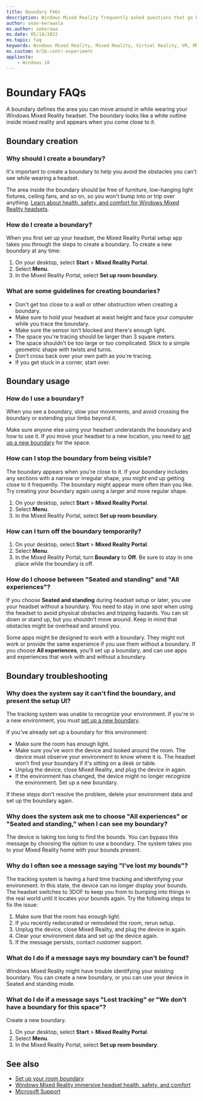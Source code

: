 ```yaml
---
title: Boundary FAQs
description: Windows Mixed Reality frequently asked questions that go beyond standard consumer support issues.
author: sean-kerawala
ms.author: sekerawa
ms.date: 05/18/2022
ms.topic: faq
keywords: Windows Mixed Reality, Mixed Reality, Virtual Reality, VR, MR, Troubleshoot, Errors, Help, Support, Boundary
ms.custom: kr2b-contr-experiment
appliesto:
    - Windows 10
---
```


# Boundary FAQs

A boundary defines the area you can move around in while wearing your Windows Mixed Reality headset. The boundary looks like a white outline inside mixed reality and appears when you come close to it. 

## Boundary creation

### Why should I create a boundary?

It's important to create a boundary to help you avoid the obstacles you can't see while wearing a headset.

The area inside the boundary should be free of furniture, low-hanging light fixtures, ceiling fans, and so on, so you won't bump into or trip over anything. [Learn about health, safety, and comfort for Windows Mixed Reality headsets](wmr-health-safety-comfort.md).

### How do I create a boundary?

When you first set up your headset, the Mixed Reality Portal setup app takes you through the steps to create a boundary. To create a new boundary at any time:

1. On your desktop, select **Start** > **Mixed Reality Portal**.
1. Select **Menu**.
1. In the Mixed Reality Portal, select **Set up room boundary**.


### What are some guidelines for creating boundaries?

- Don't get too close to a wall or other obstruction when creating a boundary.
- Make sure to hold your headset at waist height and face your computer while you trace the boundary.
- Make sure the sensor isn't blocked and there's enough light.
- The space you're tracing should be larger than 3 square meters.
- The space shouldn't be too large or too complicated. Stick to a simple geometric shape with twists and turns.
- Don't cross back over your own path as you're tracing.
- If you get stuck in a corner, start over.

## Boundary usage

### How do I use a boundary?

When you see a boundary, slow your movements, and avoid crossing the boundary or extending your limbs beyond it.

Make sure anyone else using your headset understands the boundary and how to use it. If you move your headset to a new location, you need to [set up a new boundary](set-up-windows-mixed-reality.md#set-up-your-room-boundary) for the space.

### How can I stop the boundary from being visible?

The boundary appears when you're close to it. If your boundary includes any sections with a narrow or irregular shape, you might end up getting close to it frequently. The boundary might appear more often than you like. Try creating your boundary again using a larger and more regular shape.

1. On your desktop, select **Start** > **Mixed Reality Portal**.
1. Select **Menu**.
1. In the Mixed Reality Portal, select **Set up room boundary**.

### How can I turn off the boundary temporarily?

1. On your desktop, select **Start** > **Mixed Reality Portal**.
1. Select **Menu**.
1. In the Mixed Reality Portal, turn **Boundary** to **Off**. Be sure to stay in one place while the boundary is off.

### How do I choose between "Seated and standing" and "All experiences"?

If you choose **Seated and standing** during headset setup or later, you use your headset without a boundary. You need to stay in one spot when using the headset to avoid physical obstacles and tripping hazards. You can sit down or stand up, but you shouldn't move around. Keep in mind that obstacles might be overhead and around you.

Some apps might be designed to work with a boundary. They might not work or provide the same experience if you use them without a boundary. If you choose **All experiences**, you'll set up a boundary, and can use apps and experiences that work with and without a boundary.

## Boundary troubleshooting

### Why does the system say it can't find the boundary, and present the setup UI?

The tracking system was unable to recognize your environment. If you're in a new environment, you must [set up a new boundary](set-up-windows-mixed-reality.md#set-up-your-room-boundary).

If you've already set up a boundary for this environment:

- Make sure the room has enough light.
- Make sure you've worn the device and looked around the room. The device must observe your environment to know where it is. The headset won't find your boundary if it's sitting on a desk or table.
- Unplug the device, close Mixed Reality, and plug the device in again.
- If the environment has changed, the device might no longer recognize the environment. Set up a new boundary.

If these steps don't resolve the problem, delete your environment data and set up the boundary again.

### Why does the system ask me to choose "All experiences" or "Seated and standing," when I can see my boundary?

The device is taking too long to find the bounds. You can bypass this message by choosing the option to use a boundary. The system takes you to your Mixed Reality home with your bounds present.

### Why do I often see a message saying "I've lost my bounds"?

The tracking system is having a hard time tracking and identifying your environment. In this state, the device can no longer display your bounds. The headset switches to 3DOF to keep you from to bumping into things in the real world until it locates your bounds again. Try the following steps to fix the issue:

1. Make sure that the room has enough light.
1. If you recently redecorated or remodeled the room, rerun setup.
1. Unplug the device, close Mixed Reality, and plug the device in again.
1. Clear your environment data and set up the device again.
1. If the message persists, contact customer support.

### What do I do if a message says my boundary can't be found?

Windows Mixed Reality might have trouble identifying your existing boundary. You can create a new boundary, or you can use your device in Seated and standing mode.

### What do I do if a message says "Lost tracking" or "We don't have a boundary for this space"?

Create a new boundary.

1. On your desktop, select **Start** > **Mixed Reality Portal**.
1. Select **Menu**.
1. In the Mixed Reality Portal, select **Set up room boundary**.

## See also

- [Set up your room boundary](set-up-windows-mixed-reality.md#set-up-your-room-boundary)
- [Windows Mixed Reality immersive headset health, safety, and comfort](wmr-health-safety-comfort.md)
- [Microsoft Support](https://support.microsoft.com/contactus/)